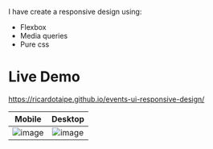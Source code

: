 I have create a responsive design using:
- Flexbox
- Media queries
- Pure css
# Live Demo
https://ricardotaipe.github.io/events-ui-responsive-design/

| Mobile       | Desktop        |
| ------------- |:-------------:|
|![image](https://user-images.githubusercontent.com/29106855/86703529-96617800-bfd9-11ea-813d-c89c2b2dce2e.png) | ![image](https://user-images.githubusercontent.com/29106855/86703147-366ad180-bfd9-11ea-8a1f-ede67e0166ec.png) | 
